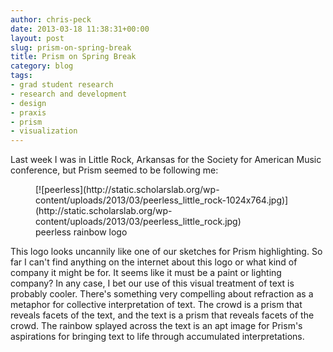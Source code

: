 ```yaml
---
author: chris-peck
date: 2013-03-18 11:38:31+00:00
layout: post
slug: prism-on-spring-break
title: Prism on Spring Break
category: blog
tags:
- grad student research
- research and development
- design
- praxis
- prism
- visualization
---
```


Last week I was in Little Rock, Arkansas for the Society for American Music conference, but Prism seemed to be following me:

<figure>
  [![peerless](http://static.scholarslab.org/wp-content/uploads/2013/03/peerless_little_rock-1024x764.jpg)](http://static.scholarslab.org/wp-content/uploads/2013/03/peerless_little_rock.jpg)
  <figcaption>
 peerless rainbow logo
</figcaption>

</figure>

This logo looks uncannily like one of our sketches for Prism highlighting. So far I can't find anything on the internet about this logo or what kind of company it might be for. It seems like it must be a paint or lighting company? In any case, I bet our use of this visual treatment of text is probably cooler. There's something very compelling about refraction as a metaphor for collective interpretation of text. The crowd is a prism that reveals facets of the text, and the text is a prism that reveals facets of the crowd. The rainbow splayed across the text is an apt image for Prism's aspirations for bringing text to life through accumulated interpretations.
